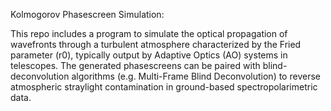 Kolmogorov Phasescreen Simulation:

This repo includes a program to simulate the optical propagation of wavefronts through a turbulent atmosphere characterized by the
Fried parameter (r0), typically output by Adaptive Optics (AO) systems in telescopes. The generated phasescreens can be paired with
blind-deconvolution algorithms (e.g. Multi-Frame Blind Deconvolution) to reverse atmospheric straylight contamination in ground-based 
spectropolarimetric data. 
